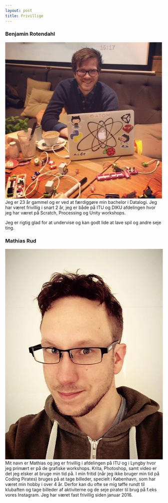 ```yaml
---
layout: post
title: Frivillige
---
```


### Benjamin Rotendahl
<a href="/images/frivillige/benjamin_rotendahl.jpg"><img src="/images/frivillige/benjamin_rotendahl.jpg" class="frivillig" /></a>
Jeg er 23 år gammel og er ved at færdiggøre min bachelor i Datalogi.
Jeg har været frivillig i snart 2 år, jeg er både på ITU og DIKU afdelingen hvor
jeg har været på Scratch, Processing og Unity workshops.

Jeg er rigtig glad for at undervise og kan godt lide at lave spil og andre seje
ting.

### Mathias Rud
<a href="/images/frivillige/mathias.jpg"><img src="/images/frivillige/mathias.jpg" class="frivillig" /></a>
Mit navn er Mathias og jeg er frivillig i afdelingen på ITU og i Lyngby hvor jeg primært er på de grafiske workshops. Krita, Photoshop, samt video er det jeg elsker at bruge min tid på. I min fritid (når jeg ikke bruger min tid på Coding Pirates) bruges på at tage billeder, specielt i København, som har været min hobby i over 4 år. Derfor kan du ofte se mig tøffe rundt til klubaften og tage billeder af aktiviterne og de seje pirater til brug på f.eks vores Instagram. Jeg har været fast frivillig siden januar 2016.
